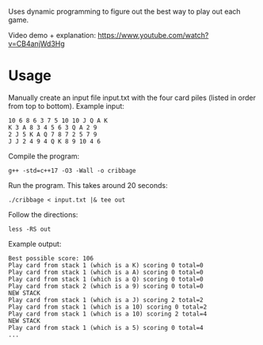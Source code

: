 Uses dynamic programming to figure out the best way to play out each game.

Video demo + explanation: https://www.youtube.com/watch?v=CB4anjWd3Hg

# Usage
Manually create an input file input.txt with the four card piles (listed in order from top to bottom).
Example input:
```
10 6 8 6 3 7 5 10 10 J Q A K
K 3 A 8 3 4 5 6 3 Q A 2 9
2 J 5 K A Q 7 8 7 2 5 7 9
J J 2 4 9 4 Q K 8 9 10 4 6
```

Compile the program:
```
g++ -std=c++17 -O3 -Wall -o cribbage
```

Run the program. This takes around 20 seconds:
```
./cribbage < input.txt |& tee out
```

Follow the directions:
```
less -RS out
```

Example output:
```
Best possible score: 106
Play card from stack 1 (which is a K) scoring 0 total=0
Play card from stack 1 (which is a A) scoring 0 total=0
Play card from stack 1 (which is a Q) scoring 0 total=0
Play card from stack 2 (which is a 9) scoring 0 total=0
NEW STACK
Play card from stack 1 (which is a J) scoring 2 total=2
Play card from stack 1 (which is a 10) scoring 0 total=2
Play card from stack 1 (which is a 10) scoring 2 total=4
NEW STACK
Play card from stack 1 (which is a 5) scoring 0 total=4
...
```
